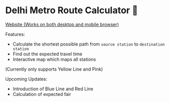 # Delhi Metro Route Calculator 🚝

[Website (Works on both desktop and mobile browser)](https://delhi-metro-route-calculator.streamlit.app/)

Features:
- Calculate the shortest possible path from ``source station`` to ``destination station``
- Find out the expected travel time
- Interactive map which maps all stations

(Currently only supports Yellow Line and Pink)

Upcoming Updates:
- Introduction of Blue Line and Red Line
- Calculation of expected fair
